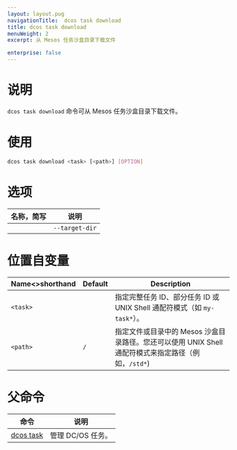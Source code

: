 ```yaml
---
layout: layout.pug
navigationTitle:  dcos task download
title: dcos task download
menuWeight: 2
excerpt: 从 Mesos 任务沙盒目录下载文件

enterprise: false
---
```


# 说明
`dcos task download` 命令可从 Mesos 任务沙盒目录下载文件。

# 使用

```bash
dcos task download <task> [<path>] [OPTION]
```

# 选项

| 名称，简写 | 说明 |
|---------|-------------|
| | `--target-dir`   | 指定下载的目标目录。默认为当前工作目录 (`$PWD`)。 |


# 位置自变量

| Name<>shorthand | Default | Description |
|---------|-------------|-------------|
| `<task>`   |             | 指定完整任务 ID、部分任务 ID 或 UNIX Shell 通配符模式（如 `my-task*`）。 |
| `<path>`   |     `/`      | 指定文件或目录中的 Mesos 沙盒目录路径。您还可以使用 UNIX Shell 通配符模式来指定路径（例如，`/std*`)|

# 父命令

| 命令 | 说明 |
|---------|-------------|
| [dcos task](/mesosphere/dcos/1.14/cli/command-reference/dcos-task/) | 管理 DC/OS 任务。|
